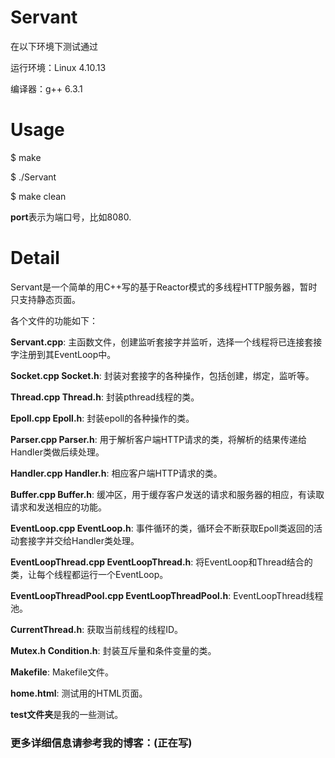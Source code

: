 # Servant

在以下环境下测试通过

 运行环境：Linux 4.10.13

 编译器：g++ 6.3.1

# Usage

$ make

$ ./Servant <port>

$ make clean

**port**表示为端口号，比如8080.

# Detail

Servant是一个简单的用C++写的基于Reactor模式的多线程HTTP服务器，暂时只支持静态页面。

各个文件的功能如下：

**Servant.cpp**: 主函数文件，创建监听套接字并监听，选择一个线程将已连接套接字注册到其EventLoop中。

**Socket.cpp Socket.h**: 封装对套接字的各种操作，包括创建，绑定，监听等。

**Thread.cpp Thread.h**: 封装pthread线程的类。

**Epoll.cpp Epoll.h**: 封装epoll的各种操作的类。

**Parser.cpp Parser.h**: 用于解析客户端HTTP请求的类，将解析的结果传递给Handler类做后续处理。

**Handler.cpp Handler.h**: 相应客户端HTTP请求的类。

**Buffer.cpp Buffer.h**: 缓冲区，用于缓存客户发送的请求和服务器的相应，有读取请求和发送相应的功能。

**EventLoop.cpp EventLoop.h**: 事件循环的类，循环会不断获取Epoll类返回的活动套接字并交给Handler类处理。

**EventLoopThread.cpp EventLoopThread.h**: 将EventLoop和Thread结合的类，让每个线程都运行一个EventLoop。

**EventLoopThreadPool.cpp EventLoopThreadPool.h**: EventLoopThread线程池。

**CurrentThread.h**: 获取当前线程的线程ID。

**Mutex.h Condition.h**: 封装互斥量和条件变量的类。

**Makefile**: Makefile文件。

**home.html**: 测试用的HTML页面。

**test文件夹**是我的一些测试。

### 更多详细信息请参考我的博客：(正在写)